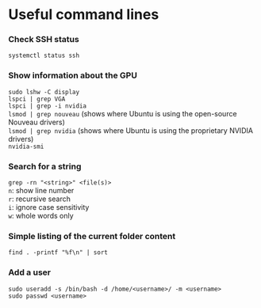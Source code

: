 # Useful command lines

### Check SSH status

```systemctl status ssh```

### Show information about the GPU

```sudo lshw -C display```<br>
```lspci | grep VGA```<br>
```lspci | grep -i nvidia```<br>
```lsmod | grep nouveau``` (shows where Ubuntu is using the open-source Nouveau drivers)<br>
```lsmod | grep nvidia``` (shows where Ubuntu is using the proprietary NVIDIA drivers)<br>
```nvidia-smi```

### Search for a string

```grep -rn "<string>" <file(s)>```<br>
```n```: show line number<br>
```r```: recursive search<br>
```i```: ignore case sensitivity<br>
```w```: whole words only

### Simple listing of the current folder content

```find . -printf "%f\n" | sort```

### Add a user

```sudo useradd -s /bin/bash -d /home/<username>/ -m <username>```<br>
```sudo passwd <username>```
